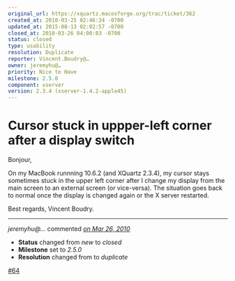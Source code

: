 ```yaml
---
original_url: https://xquartz.macosforge.org/trac/ticket/362
created_at: 2010-03-25 02:46:34 -0700
updated_at: 2015-08-13 02:02:57 -0700
closed_at: 2010-03-26 04:00:03 -0700
status: closed
type: usability
resolution: Duplicate
reporter: Vincent.Boudry@…
owner: jeremyhu@…
priority: Nice to Have
milestone: 2.5.0
component: xserver
version: 2.3.4 (xserver-1.4.2-apple45)
---
```


Cursor stuck in uppper-left corner after a display switch
=========================================================


Bonjour,

On my MacBook runnning 10.6.2 (and XQuartz 2.3.4), my cursor stays sometimes stuck in the upper left corner after I change my display from the main screen to an external screen (or vice-versa).
The situation goes back to normal once the display is changed again or the X server restarted.

Best regards,
Vincent Boudry.



---

*jeremyhu@…* commented *[on Mar 26, 2010](https://xquartz.macosforge.org/trac/ticket/362#comment:1 "March 26, 2010 at 4:00 AM PDT")*

-   **Status** changed from *new* to *closed*
-   **Milestone** set to *2.5.0*
-   **Resolution** changed from to *duplicate*

[\#⁠64](https://xquartz.macosforge.org/trac/ticket/64)



